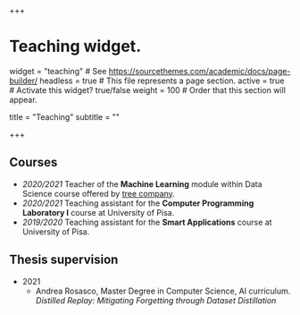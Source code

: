 +++
# Teaching widget.
widget = "teaching"  # See https://sourcethemes.com/academic/docs/page-builder/
headless = true  # This file represents a page section.
active = true  # Activate this widget? true/false
weight = 100  # Order that this section will appear.

title = "Teaching"
subtitle = ""

+++

## Courses

* _2020/2021_ Teacher of the **Machine Learning** module within Data Science course offered by [tree company](https://tree.it/corso-data-science-machine-learning/).
* _2020/2021_ Teaching assistant for the **Computer Programming Laboratory I** course at University of Pisa.
* _2019/2020_ Teaching assistant for the **Smart Applications** course at University of Pisa.


## Thesis supervision

* 2021
    + Andrea Rosasco, Master Degree in Computer Science, AI curriculum. *Distilled Replay: Mitigating Forgetting through Dataset Distillation*